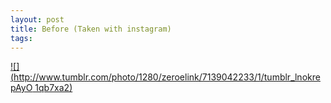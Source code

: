 ```yaml
--- 
layout: post
title: Before (Taken with instagram)
tags: 
---
```

[![](http://www.tumblr.com/photo/1280/zeroelink/7139042233/1/tumblr_lnokrepAyO
1qb7xa2)](http://instagr.am/p/GwkAo/)

